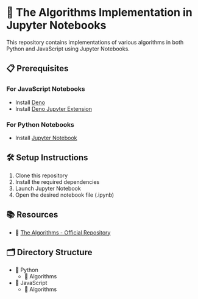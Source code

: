# 🚀 The Algorithms Implementation in Jupyter Notebooks

This repository contains implementations of various algorithms in both Python and JavaScript using Jupyter Notebooks.

## 📋 Prerequisites

### For JavaScript Notebooks
- Install [Deno](https://deno.land/)
- Install [Deno Jupyter Extension](https://docs.deno.com/runtime/reference/cli/jupyter/)

### For Python Notebooks
- Install [Jupyter Notebook](https://jupyter.org/install)

## 🛠️ Setup Instructions

1. Clone this repository
2. Install the required dependencies
3. Launch Jupyter Notebook
4. Open the desired notebook file (.ipynb)

## 📚 Resources

- 🔗 [The Algorithms - Official Repository](https://github.com/TheAlgorithms)

## 🗂️ Directory Structure

- 📂 Python
  - 📂 Algorithms
- 📂 JavaScript
  - 📂 Algorithms